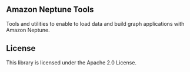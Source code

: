 ## Amazon Neptune Tools

Tools and utilities to enable to load data and build graph applications with Amazon Neptune.

## License

This library is licensed under the Apache 2.0 License. 
